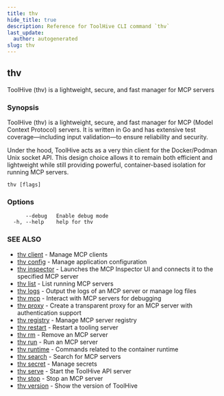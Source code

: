 ```yaml
---
title: thv
hide_title: true
description: Reference for ToolHive CLI command `thv`
last_update:
  author: autogenerated
slug: thv
---
```


## thv

ToolHive (thv) is a lightweight, secure, and fast manager for MCP servers

### Synopsis

ToolHive (thv) is a lightweight, secure, and fast manager for MCP (Model Context Protocol) servers.
It is written in Go and has extensive test coverage—including input validation—to ensure reliability and security.

Under the hood, ToolHive acts as a very thin client for the Docker/Podman Unix socket API.
This design choice allows it to remain both efficient and lightweight while still providing powerful,
container-based isolation for running MCP servers.

```
thv [flags]
```

### Options

```
      --debug   Enable debug mode
  -h, --help    help for thv
```

### SEE ALSO

* [thv client](thv_client.md)	 - Manage MCP clients
* [thv config](thv_config.md)	 - Manage application configuration
* [thv inspector](thv_inspector.md)	 - Launches the MCP Inspector UI and connects it to the specified MCP server
* [thv list](thv_list.md)	 - List running MCP servers
* [thv logs](thv_logs.md)	 - Output the logs of an MCP server or manage log files
* [thv mcp](thv_mcp.md)	 - Interact with MCP servers for debugging
* [thv proxy](thv_proxy.md)	 - Create a transparent proxy for an MCP server with authentication support
* [thv registry](thv_registry.md)	 - Manage MCP server registry
* [thv restart](thv_restart.md)	 - Restart a tooling server
* [thv rm](thv_rm.md)	 - Remove an MCP server
* [thv run](thv_run.md)	 - Run an MCP server
* [thv runtime](thv_runtime.md)	 - Commands related to the container runtime
* [thv search](thv_search.md)	 - Search for MCP servers
* [thv secret](thv_secret.md)	 - Manage secrets
* [thv serve](thv_serve.md)	 - Start the ToolHive API server
* [thv stop](thv_stop.md)	 - Stop an MCP server
* [thv version](thv_version.md)	 - Show the version of ToolHive

